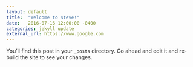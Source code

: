 ```yaml
---
layout: default
title:  "Welcome to steve!"
date:   2016-07-16 12:00:00 -0400
categories: jekyll update
external_url: https://www.google.com
---
```

You’ll find this post in your `_posts` directory. Go ahead and edit it and re-build the site to see your changes.
